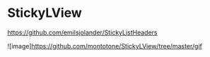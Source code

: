 # StickyLView

https://github.com/emilsjolander/StickyListHeaders

![image]https://github.com/montotone/StickyLView/tree/master/gif